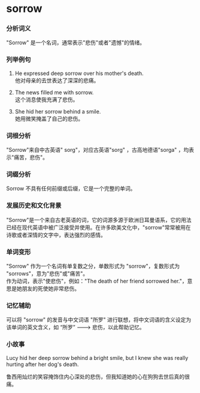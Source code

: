 # sorrow

### 分析词义

  

"Sorrow" 是一个名词，通常表示"悲伤"或者"遗憾"的情绪。

  

### 列举例句

  

1.  He expressed deep sorrow over his mother's death.  
    他对母亲的去世表达了深深的悲痛。
    
      
    
2.  The news filled me with sorrow.  
    这个消息使我充满了悲伤。
    
      
    
3.  She hid her sorrow behind a smile.  
    她用微笑掩盖了自己的悲伤。
    
      
    

  

### 词根分析

  

"Sorrow"来自中古英语" sorg"，对应古英语"sorg" ，古高地德语"sorga" ，均表示"痛苦，悲伤"。

  

### 词缀分析

  

Sorrow 不具有任何前缀或后缀，它是一个完整的单词。

  

### 发展历史和文化背景

  

"Sorrow"是一个来自古老英语的词，它的词源多源于欧洲日耳曼语系，它的用法已经在现代英语中被广泛接受并使用。在许多欧美文化中，"sorrow"常常被用在诗歌或者深情的文字中，表达强烈的感情。

  

### 单词变形

  

"Sorrow" 作为一个名词有单复数之分，单数形式为 "sorrow"，复数形式为 "sorrows"，意为"悲伤"或"痛苦"。  
作为动词，表示"使悲伤"，例如："The death of her friend sorrowed her."，意思是她朋友的死使她非常悲伤。

  

### 记忆辅助

  

可以将 "sorrow" 的发音与中文词语 "所罗" 进行联想，将中文词语的含义设定为该单词的英文含义，如 “所罗” ---> 悲伤，以此帮助记忆。

  

### 小故事

  

Lucy hid her deep sorrow behind a bright smile, but I knew she was really hurting after her dog's death.

  

鲁西用灿烂的笑容掩饰住内心深处的悲伤，但我知道她的心在狗狗去世后真的很痛。
